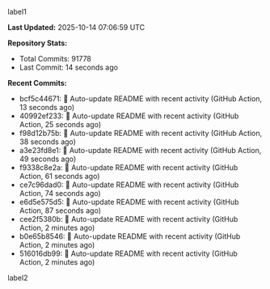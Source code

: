
label1 
<!-- ACTIVITY_START -->
**Last Updated:** 2025-10-14 07:06:59 UTC

**Repository Stats:**
- Total Commits: 91778
- Last Commit: 14 seconds ago

**Recent Commits:**
- bcf5c44671: 🤖 Auto-update README with recent activity (GitHub Action, 13 seconds ago)
- 40992ef233: 🤖 Auto-update README with recent activity (GitHub Action, 25 seconds ago)
- f98d12b75b: 🤖 Auto-update README with recent activity (GitHub Action, 38 seconds ago)
- a3e23fd8e1: 🤖 Auto-update README with recent activity (GitHub Action, 49 seconds ago)
- f9338c8e2a: 🤖 Auto-update README with recent activity (GitHub Action, 61 seconds ago)
- ce7c96dad0: 🤖 Auto-update README with recent activity (GitHub Action, 74 seconds ago)
- e6d5e575d5: 🤖 Auto-update README with recent activity (GitHub Action, 87 seconds ago)
- cee2f5380b: 🤖 Auto-update README with recent activity (GitHub Action, 2 minutes ago)
- b0e65b8546: 🤖 Auto-update README with recent activity (GitHub Action, 2 minutes ago)
- 516016db99: 🤖 Auto-update README with recent activity (GitHub Action, 2 minutes ago)
<!-- ACTIVITY_END -->

label2
